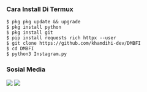 ###  Cara Install Di Termux
    $ pkg pkg update && upgrade
    $ pkg install python
    $ pkg install git
    $ pip install requests rich httpx --user
    $ git clone https://github.com/khamdihi-dev/DMBFI
    $ cd DMBFI
    $ python3 Instagram.py
### Sosial Media
[![](https://img.shields.io/badge/Instagram-pink?logo=Instagram&logoColor=pink&labelColor=white)](https://www.instagram.com/cython.id)
[![](https://img.shields.io/badge/Whatsapp-white?logo=Whatsapp&logoColor=Brightgreen&labelColor=white)](https://wa.me/6285729416714?text=Asalamualaikum+bang)<br>





